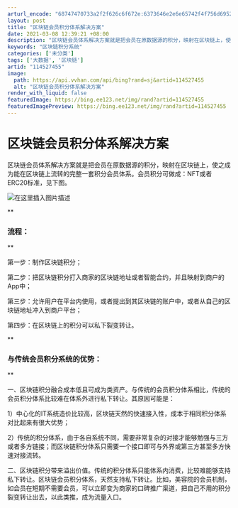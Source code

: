 ```yaml
---
arturl_encode: "68747470733a2f2f626c6f672e:6373646e2e6e65742f4f756d6952656164696e67436c75622f:61727469636c652f64657461696c732f313134353237343535"
layout: post
title: "区块链会员积分体系解决方案"
date: 2021-03-08 12:39:21 +08:00
description: "区块链会员体系解决方案就是把会员在原数据源的积分，映射在区块链上，使之成为能在区块链上流转的完整一套"
keywords: "区块链积分系统"
categories: ['未分类']
tags: ['大数据', '区块链']
artid: "114527455"
image:
  path: https://api.vvhan.com/api/bing?rand=sj&artid=114527455
  alt: "区块链会员积分体系解决方案"
render_with_liquid: false
featuredImage: https://bing.ee123.net/img/rand?artid=114527455
featuredImagePreview: https://bing.ee123.net/img/rand?artid=114527455
---
```


# 区块链会员积分体系解决方案

区块链会员体系解决方案就是把会员在原数据源的积分，映射在区块链上，使之成为能在区块链上流转的完整一套积分会员体系。会员积分可做成：NFT或者ERC20标准，见下图。
  
![在这里插入图片描述](https://i-blog.csdnimg.cn/blog_migrate/0233a7e77025ecc4cd3de009ba188c61.png#pic_center)

\*\*

### 流程：

\*\*

第一步：制作区块链积分；

第二步：把区块链积分打入商家的区块链地址或者智能合约，并且映射到商户的App中；

第三步：允许用户在平台内使用，或者提出到其区块链的账户中，或者从自己的区块链地址冲入到商户平台；

第四步：在区块链上的积分可以私下裂变转让。

\*\*

### 与传统会员积分系统的优势：

\*\*

一、区块链积分融合成本低且可成为类资产。与传统的会员积分体系相比，传统的会员积分体系比较难在体系外进行私下转让。其原因可能是：
  
1）中心化的IT系统造价比较高，区块链天然的快速接入性，成本于相同积分体系对比起来有很大优势；

2）传统的积分体系，由于各自系统不同，需要非常复杂的对接才能够勉强与三方或者多方链接；而区块链积分体系只需要一个接口即可与外界或第三方甚至多方快速对接流转。

二、区块链积分带来溢出价值。传统的积分体系只能体系内消费，比较难能够支持私下转让。区块链会员积分体系，天然支持私下转让。比如，美容院的会员机制，如会员在短期不需要会员，可以立即变为商家的口碑推广渠道，把自己不用的积分裂变转让出去，以此类推，成为流量入口。